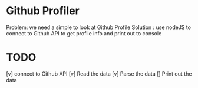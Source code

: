 # Github Profiler

Problem: we need a simple to look at Github Profile
Solution : use nodeJS to connect to Github API to get profile info and print out to console

# TODO
[v] connect to Github API 
[v] Read the data 
[v] Parse the data
[] Print out the data  